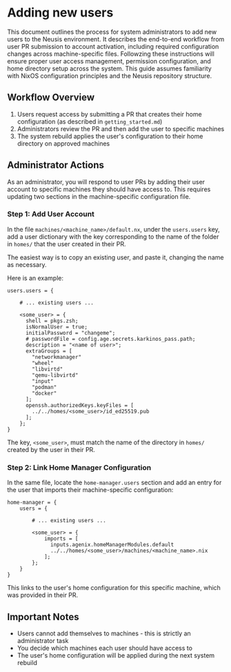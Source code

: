 # Adding new users

This document outlines the process for system administrators to add new users to the Neusis environment. It describes the end-to-end workflow from user PR submission to account activation, including required configuration changes across machine-specific files. Followzing these instructions will ensure proper user access management, permission configuration, and home directory setup across the system. This guide assumes familiarity with NixOS configuration principles and the Neusis repository structure.

## Workflow Overview

1. Users request access by submitting a PR that creates their home configuration (as described in `getting_started.md`)
2. Administrators review the PR and then add the user to specific machines
3. The system rebuild applies the user's configuration to their home directory on approved machines

## Administrator Actions

As an administrator, you will respond to user PRs by adding their user account to specific machines they should have access to. This requires updating two sections in the machine-specific configuration file.

### Step 1: Add User Account

In the file `machines/<machine_name>/default.nx`, under the `users.users` key, add a user dictionary with the key corresponding to the name of the folder in `homes/` that the user created in their PR.

The easiest way is to copy an existing user, and paste it, changing the name as necessary.

Here is an example:

```
users.users = {

    # ... existing users ...

    <some_user> = {
      shell = pkgs.zsh;
      isNormalUser = true;
      initialPassword = "changeme";
      # passwordFile = config.age.secrets.karkinos_pass.path;
      description = "<name of user>";
      extraGroups = [
        "networkmanager"
        "wheel"
        "libvirtd"
        "qemu-libvirtd"
        "input"
        "podman"
        "docker"
      ];
      openssh.authorizedKeys.keyFiles = [
        ../../homes/<some_user>/id_ed25519.pub
      ];
    };
}
```

The key, `<some_user>`, must match the name of the directory in `homes/` created by the user in their PR.

### Step 2: Link Home Manager Configuration

In the same file, locate the `home-manager.users` section and add an entry for the user that imports their machine-specific configuration:

```
home-manager = {
    users = {

        # ... existing users ...

        <some_user> = {
            imports = [
              inputs.agenix.homeManagerModules.default
              ../../homes/<some_user>/machines/<machine_name>.nix
            ];
        };
    }
}
```

This links to the user's home configuration for this specific machine, which was provided in their PR.

## Important Notes

- Users cannot add themselves to machines - this is strictly an administrator task
- You decide which machines each user should have access to
- The user's home configuration will be applied during the next system rebuild
